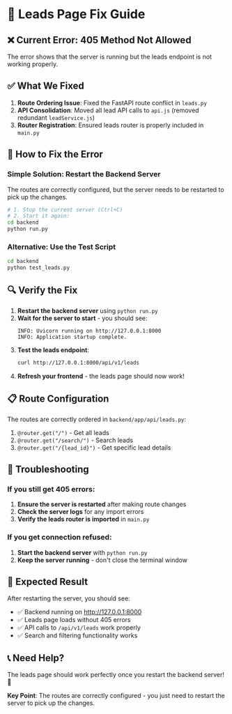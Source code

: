 # 🚀 Leads Page Fix Guide

## ❌ Current Error: 405 Method Not Allowed

The error shows that the server is running but the leads endpoint is not working properly.

## ✅ What We Fixed

1. **Route Ordering Issue**: Fixed the FastAPI route conflict in `leads.py`
2. **API Consolidation**: Moved all lead API calls to `api.js` (removed redundant `leadService.js`)
3. **Router Registration**: Ensured leads router is properly included in `main.py`

## 🚀 How to Fix the Error

### **Simple Solution: Restart the Backend Server**

The routes are correctly configured, but the server needs to be restarted to pick up the changes.

```bash
# 1. Stop the current server (Ctrl+C)
# 2. Start it again:
cd backend
python run.py
```

### **Alternative: Use the Test Script**

```bash
cd backend
python test_leads.py
```

## 🔍 Verify the Fix

1. **Restart the backend server** using `python run.py`
2. **Wait for the server to start** - you should see:
   ```
   INFO: Uvicorn running on http://127.0.0.1:8000
   INFO: Application startup complete.
   ```
3. **Test the leads endpoint**:
   ```bash
   curl http://127.0.0.1:8000/api/v1/leads
   ```
4. **Refresh your frontend** - the leads page should now work!

## 📋 Route Configuration

The routes are correctly ordered in `backend/app/api/leads.py`:

1. `@router.get("/")` - Get all leads
2. `@router.get("/search/")` - Search leads  
3. `@router.get("/{lead_id}")` - Get specific lead details

## 🐛 Troubleshooting

### If you still get 405 errors:
1. **Ensure the server is restarted** after making route changes
2. **Check the server logs** for any import errors
3. **Verify the leads router is imported** in `main.py`

### If you get connection refused:
1. **Start the backend server** with `python run.py`
2. **Keep the server running** - don't close the terminal window

## 🎯 Expected Result

After restarting the server, you should see:
- ✅ Backend running on http://127.0.0.1:8000
- ✅ Leads page loads without 405 errors
- ✅ API calls to `/api/v1/leads` work properly
- ✅ Search and filtering functionality works

## 📞 Need Help?

The leads page should work perfectly once you restart the backend server! 🎉

**Key Point**: The routes are correctly configured - you just need to restart the server to pick up the changes.
